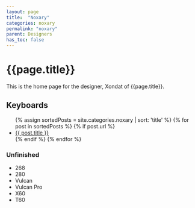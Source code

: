 ```yaml
---
layout: page
title:  "Noxary"
categories: noxary
permalink: "noxary"
parent: Designers
has_toc: false
---
```

# {{page.title}}

This is the home page for the designer, Xondat of {{page.title}}.

## Keyboards

<ul>
  {% assign sortedPosts = site.categories.noxary | sort: 'title' %}
    {% for post in sortedPosts %}
      {% if post.url %}
        <li><a href="{{ post.url }}">{{ post.title }}</a></li>
      {% endif %}
    {% endfor %}
</ul>

### Unfinished

- 268
- 280
- Vulcan
- Vulcan Pro
- X60
- T60
